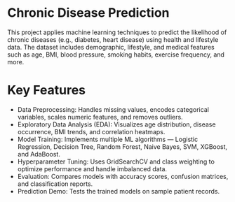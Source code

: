 # Chronic Disease Prediction
This project applies machine learning techniques to predict the likelihood of chronic diseases (e.g., diabetes, heart disease) using health and lifestyle data. The dataset includes demographic, lifestyle, and medical features such as age, BMI, blood pressure, smoking habits, exercise frequency, and more.

# Key Features

- Data Preprocessing: Handles missing values, encodes categorical variables, scales numeric features, and removes outliers.
- Exploratory Data Analysis (EDA): Visualizes age distribution, disease occurrence, BMI trends, and correlation heatmaps.
- Model Training: Implements multiple ML algorithms — Logistic Regression, Decision Tree, Random Forest, Naive Bayes, SVM, XGBoost, and AdaBoost.
- Hyperparameter Tuning: Uses GridSearchCV and class weighting to optimize performance and handle imbalanced data.
- Evaluation: Compares models with accuracy scores, confusion matrices, and classification reports.
- Prediction Demo: Tests the trained models on sample patient records.
